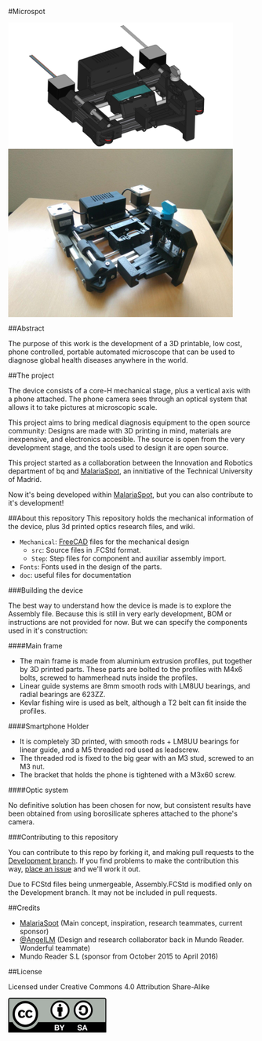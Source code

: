 #Microspot

<img src="./doc/README/Microspot.png" width="458" align="center">
<img src="./doc/README/MicrospotReal.JPG" width="458" align="center">

##Abstract

The purpose of this work is the development of a 3D printable, low cost, phone controlled, portable automated microscope that can be used to diagnose global health diseases anywhere in the world.

##The project

The device consists of a core-H mechanical stage, plus a vertical axis with a phone attached. The phone camera sees through an optical system that allows it to take pictures at microscopic scale.

This project aims to bring medical diagnosis equipment to the open source community: Designs are made with 3D printing in mind, materials are inexpensive, and electronics accesible. The source is open from the very development stage, and the tools used to design it are open source.


This project started as a collaboration between the Innovation and Robotics department of bq and [MalariaSpot][MalariaLink], an innitiative of the Technical University of Madrid.

Now it's being developed within [MalariaSpot][MalariaLink], but you can also contribute to it's development!

##About this repository
This repository holds the mechanical information of the device, plus 3d printed optics research files, and wiki.

* `Mechanical`: [FreeCAD][FreeCADlink] files for the mechanical design
	* `src`: Source files in .FCStd format.
	* `Step`: Step files for component and auxiliar assembly import.
* `Fonts`: Fonts used in the design of the parts.
* `doc`: useful files for documentation

###Building the device

The best way to understand how the device is made is to explore the Assembly file. Because this is still in very early development, BOM or instructions are not provided for now. But we can specify the components used in it's construction:

####Main frame

* The main frame is made from aluminium extrusion profiles, put together by 3D printed parts. These parts are bolted to the profiles with M4x6 bolts, screwed to hammerhead nuts inside the profiles. 
* Linear guide systems are 8mm smooth rods with LM8UU bearings, and radial bearings are 623ZZ. 
* Kevlar fishing wire is used as belt, although a T2 belt can fit inside the profiles.

####Smartphone Holder

* It is completely 3D printed, with smooth rods + LM8UU bearings for linear guide, and a M5 threaded rod used as leadscrew.
* The threaded rod is fixed to the big gear with an M3 stud, screwed to an M3 nut.
* The bracket that holds the phone is tightened with a M3x60 screw.

####Optic system

No definitive solution has been chosen for now, but consistent results have been obtained from using borosilicate spheres attached to the phone's camera.

###Contributing to this repository


You can contribute to this repo by forking it, and making pull requests to the [Development branch][Develop]. If you find problems to make the contribution this way, [place an issue][issue] and we'll work it out.

Due to FCStd files being unmergeable, Assembly.FCStd is modified only on the Development branch. It may not be included in pull requests.

##Credits

* [MalariaSpot][MalariaLink] (Main concept, inspiration, research teammates, current sponsor)
* [@AngelLM](https://github.com/AngelLM) (Design and research collaborator back in Mundo Reader. Wonderful teammate)
* Mundo Reader S.L (sponsor from October 2015 to April 2016)

##License

Licensed under Creative Commons 4.0 Attribution Share-Alike

<img src="./doc/README/cc-by-sa.png" width="200" align = "center">


[FreeCADlink]: http://www.freecadweb.org/
[MalariaLink]: http://malariaspot.org/
[issue]: https://github.com/elgambitero/microspot/issues/new
[Develop]: https://github.com/elgambitero/microspot/tree/Development